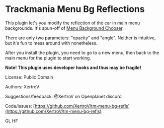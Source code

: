 # Trackmania Menu Bg Reflections

This plugin let's you modify the reflection of the car in main menu backgrounds. It's spun-off of [Menu Background Chooser](https://openplanet.dev/plugin/menu-bg-chooser).

There are only two parameters: "opacity" and "angle". Neither is intuitive, but it's fun to mess around with nonetheless.

After you install the plugin, you need to go to a new menu, then back to the main menu for the plugin to start working.

**Note! This plugin uses developer hooks and thus may be fragile!**

License: Public Domain

Authors: XertroV

Suggestions/feedback: @XertroV on Openplanet discord

Code/issues: [https://github.com/XertroV/tm-menu-bg-refls](https://github.com/XertroV/tm-menu-bg-refls)

GL HF
